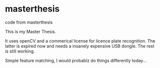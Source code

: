 # masterthesis
code from masterthesis


This is my Master Thesis.

It uses openCV and a commerical license for licence plate recognition.
The latter is expired now and needs a insanely expensive USB dongle.
The rest is still working.

Simple feature matching, I would probablz do things differently today...
